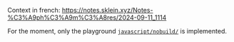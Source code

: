 Context in french: https://notes.sklein.xyz/Notes-%C3%A9ph%C3%A9m%C3%A8res/2024-09-11_1114

For the moment, only the playground [`javascript/nobuild/`](javascript/nobuild/) is implemented.
